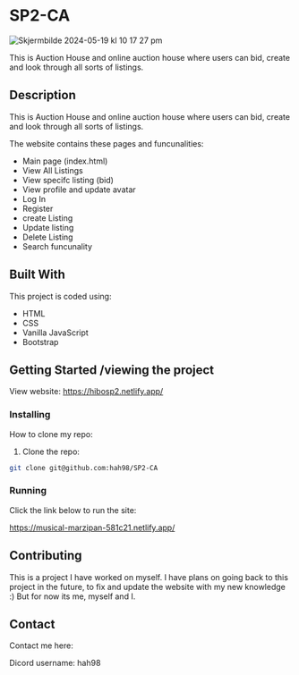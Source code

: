 # SP2-CA
![Skjermbilde 2024-05-19 kl  10 17 27 pm](https://github.com/hah98/SP2-CA/assets/74331454/7ef16508-01a9-4f65-8084-5a3ebf645755)

This is Auction House and online auction house where users can bid, 
create and look through all sorts of listings. 

## Description

This is Auction House and online auction house where users can bid, 
create and look through all sorts of listings. 

The website contains these pages and funcunalities:

- Main page (index.html)
- View All Listings
- View specifc listing (bid)
- View profile and update avatar
- Log In
- Register
- create Listing
- Update listing
- Delete Listing
- Search funcunality
  

## Built With

This project is coded using:

- HTML
- CSS
- Vanilla JavaScript
- Bootstrap

## Getting Started /viewing the project

View website: https://hibosp2.netlify.app/

### Installing

How to clone my repo: 

1. Clone the repo:

```bash
git clone git@github.com:hah98/SP2-CA

```

### Running

Click the link below to run the site:

https://musical-marzipan-581c21.netlify.app/

## Contributing

This is a project I have worked on myself. I have plans on going back to this project in the future, to fix and update the website with my new knowledge :) But for now its me, myself and I.

## Contact

Contact me here:

Dicord username: hah98
